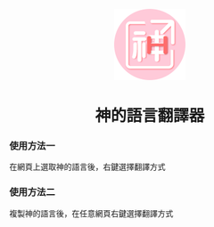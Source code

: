 <p align="center"><img width="128" height="128" src="icons/icon128.png"></p>
<h1 align="center">神的語言翻譯器</h1>

### 使用方法一
在網頁上選取神的語言後，右鍵選擇翻譯方式

### 使用方法二
複製神的語言後，在任意網頁右鍵選擇翻譯方式
